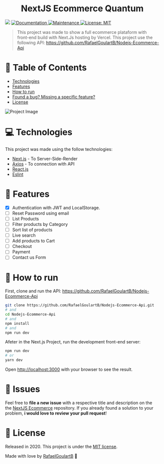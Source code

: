 <h1 align="center">NextJS Ecommerce Quantum</h1>
<p>
  <img src="https://img.shields.io/badge/version-2.0.0-blue.svg?cacheSeconds=2592000" />
  <a href="https://github.com/RafaelGoulartB/Next.js-Ecommerce#readme">
    <img alt="Documentation" src="https://img.shields.io/badge/documentation-yes-brightgreen.svg" target="_blank" />
  </a>
  <a href="https://github.com/RafaelGoulartB/Next.js-Ecommerce/graphs/commit-activity">
    <img alt="Maintenance" src="https://img.shields.io/badge/Maintained%3F-yes-green.svg" target="_blank" />
  </a>
  <a href="https://github.com/RafaelGoulartB/Ecommerce-Quantum/blob/master/LICENSE">
    <img alt="License: MIT" src="https://img.shields.io/badge/License-MIT-yellow.svg" target="_blank" />
  </a>
</p>

> This project was made to show a full ecommerce plataform with front-end build with Next.Js hosting by Vercel.
> This project use the following API: https://github.com/RafaelGoulartB/Nodejs-Ecommerce-Api 

# :pushpin: Table of Contents

* [Technologies](#computer-technologies)
* [Features](#rocket-features)
* [How to run](#construction_worker-how-to-run)
* [Found a bug? Missing a specific feature?](#bug-issues)
* [License](#closed_book-license)

![Project Image](https://github.com/RafaelGoulartB/Ecommerce-Quantum/blob/master/Ecommerce.jpg)

# :computer: Technologies
This project was made using the follow technologies:
<ul>
  <li><a href="https://nextjs.org/">Next.js</a>  - To Server-Side-Render</li>
  <li><a href="https://github.com/axios/axios">Axios</a> - To connection with API</li>
  <li><a href="https://reactjs.org/docs/getting-started.html">React.js</a></li>
  <li><a href="https://eslint.org/docs/user-guide/getting-started">Eslint</a></li>
</ul>

# :rocket: Features

- [x] Authentication with JWT and LocalStorage.
- [ ] Reset Password using email
- [ ] List Products
- [ ] Filter products by Category
- [ ] Sort list of products
- [ ] Live search
- [ ] Add products to Cart
- [ ] Checkout
- [ ] Payment
- [ ] Contact us Form

# :construction_worker: How to run
First, clone and run the API: https://github.com/RafaelGoulartB/Nodejs-Ecommerce-Api
```bash
git clone https://github.com/RafaelGoulartB/Nodejs-Ecommerce-Api.git
# and
cd Nodejs-Ecommerce-Api
# and
npm install
# and
npm run dev
```

Afeter in the Next.js Project, run the development front-end server:

```bash
npm run dev
# or
yarn dev
```

Open [http://localhost:3000](http://localhost:3000) with your browser to see the result.


# :bug: Issues

Feel free to **file a new issue** with a respective title and description on the the [NextJS Ecommerce](https://github.com/RafaelGoulartB/Next.js-Ecommerce/issues) repository. If you already found a solution to your problem, **i would love to review your pull request**!

# :closed_book: License

Released in 2020.
This project is under the [MIT license](https://github.com/RafaelGoulartB/Next.js-Ecommerce/master/LICENSE).

Made with love by [RafaelGoulartB](https://github.com/RafaelGoulartB) 🚀
